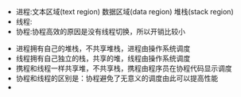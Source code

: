 
* 进程:文本区域(text region) 数据区域(data region) 堆栈(stack region)  
* 线程:
* 协程:协程高效的原因是没有线程切换，所以开销比较小  

- 进程拥有自己的堆栈，不共享堆栈，进程由操作系统调度  
- 线程拥有自己独立的栈，共享的堆，线程由操作系统调度  
- 携程和线程一样共享堆，不共享栈，携程由程序员在协程代码显示调度  
- 协程和线程的区别是：协程避免了无意义的调度由此可以提高性能  
- 
